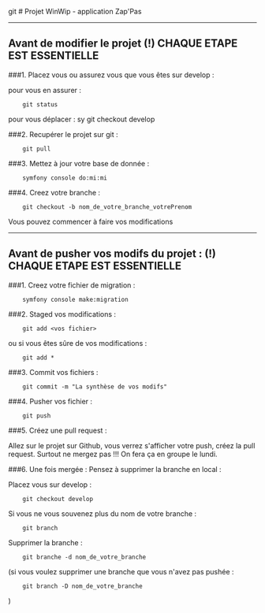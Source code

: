 git # Projet WinWip - application Zap'Pas 
***

## Avant de modifier le projet (!) CHAQUE ETAPE EST ESSENTIELLE

###1. Placez vous ou assurez vous que vous êtes sur develop : 

pour vous en assurer : 

        git status
pour vous déplacer : 
        sy
        git checkout develop

###2. Recupérer le projet sur git  :  

        git pull

###3. Mettez à jour votre base de donnée : 

        symfony console do:mi:mi

###4. Creez votre branche :

        git checkout -b nom_de_votre_branche_votrePrenom 

Vous pouvez commencer à faire vos modifications
 
***

## Avant de pusher vos modifs du projet :  (!) CHAQUE ETAPE EST ESSENTIELLE

###1. Creez votre fichier de migration :

        symfony console make:migration
        
###2. Staged vos modifications : 

        git add <vos fichier> 
ou si vous êtes sûre de vos modifications : 
        
        git add *

###3. Commit vos fichiers : 

        git commit -m "La synthèse de vos modifs"

###4. Pusher vos fichier  : 

        git push
        
###5. Créez une pull request : 

Allez sur le projet sur Github, vous verrez s'afficher votre push, créez la pull request. 
Surtout ne mergez pas !!! On fera ça en groupe le lundi. 

###6. Une fois mergée : 
Pensez à supprimer la branche en local : 

Placez vous sur develop : 

        git checkout develop
        
Si vous ne vous souvenez plus du nom de votre branche : 

        git branch
        
Supprimer la branche :

        git branche -d nom_de_votre_branche
        
(si vous voulez supprimer une branche que vous n'avez pas pushée : 

        git branch -D nom_de_votre_branche
)
        